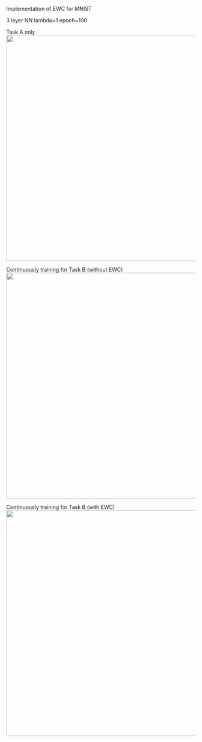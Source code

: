 Implementation of EWC for MNIST

3 layer NN
lambda=1 epoch=100

Task A only
<img src="https://github.com/okdshin/EWC/blob/master/example_result/train_task_a.png?raw=true" width="600">

Continuously training for Task B (without EWC)
<img src="https://github.com/okdshin/EWC/blob/master/example_result/train_task_ab.png?raw=true" width="600">

Continuously training for Task B (with EWC)
<img src="https://github.com/okdshin/EWC/blob/master/example_result/train_task_ab_with_ewc.png?raw=true" width="600">
